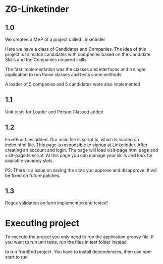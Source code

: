 # ZG-Linketinder


## 1.0
We created a MVP of a project called Linketinder

Here we have a class of Candidates and Companies. The idea of this project is to match candidates with companies based on the Candidate Skills and the Companies required skills.

The first implementation was the classes and interfaces and a single application to run those classes and tests some methods

A loader of 5 companies and 5 candidates were also implemented

## 1.1

Unit tests for Loader and Person Classed added

## 1.2

FrontEnd files added. Our main file is script.ts, which is loaded on index.html file. This page is responsible to signup at Linketinder. After creating an account and login. The page will load visit-page.html page and visit-page.ts script. At this page you can manage your skills and look for available vacancy slots.

PS: There is a issue on saving the slots you approve and disapprove. It will be fixed on future patches.


## 1.3

Regex validation on form implemented and tested!


# Executing project

To execute the project you only need to run the application.groovy file. If you want to run unit tests, run the files in test folder instead

to run frontEnd project. You have to install dependencies, then use npm start to run
